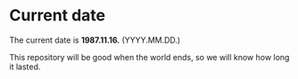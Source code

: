 # Current date

The current date is **1987.11.16.** (YYYY.MM.DD.)

This repository will be good when the world ends, so we will know how long it lasted.